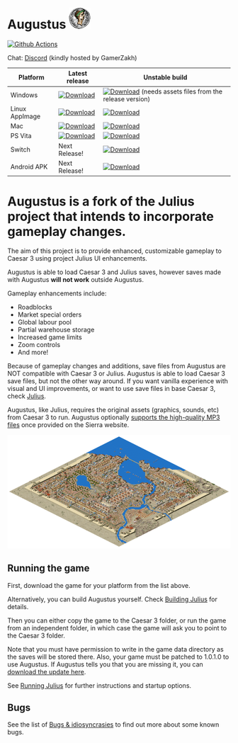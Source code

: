 # Augustus ![](res/julius_48.png)

[![Github Actions](https://github.com/Keriew/augustus/workflows/Build%20Augustus/badge.svg)](https://github.com/Keriew/Augustus/actions)

Chat: [Discord](http://www.discord.gg/GamerZakh) (kindly hosted by GamerZakh)

  
| Platform | Latest release | Unstable build |
|----------|----------------|----------------|
| Windows  | [![Download](https://augustus.josecadete.net/badge/release/windows.svg)](https://augustus.josecadete.net/download/latest/release/windows) | [![Download](https://augustus.josecadete.net/badge/development/windows.svg)](https://augustus.josecadete.net/download/latest/development/windows)  (needs assets files from the release version) | 
| Linux AppImage | [![Download](https://augustus.josecadete.net/badge/release/linux-appimage.svg)](https://augustus.josecadete.net/download/latest/release/linux-appimage) | [![Download](https://augustus.josecadete.net/badge/development/linux-appimage.svg)](https://augustus.josecadete.net/download/latest/development/linux-appimage)
| Mac | [![Download](https://augustus.josecadete.net/badge/release/mac.svg)](https://augustus.josecadete.net/download/latest/release/mac) | [![Download](https://augustus.josecadete.net/badge/development/mac.svg)](https://augustus.josecadete.net/download/latest/development/mac) |
| PS Vita | [![Download](https://augustus.josecadete.net/badge/release/vita.svg)](https://augustus.josecadete.net/download/latest/release/vita)| [![Download](https://augustus.josecadete.net/badge/development/vita.svg)](https://augustus.josecadete.net/download/latest/development/vita) |
| Switch | Next Release! | [![Download](https://augustus.josecadete.net/badge/development/switch.svg)](https://augustus.josecadete.net/download/latest/development/switch) |
| Android APK | Next Release! | [![Download](https://augustus.josecadete.net/badge/development/android.svg)](https://augustus.josecadete.net/download/latest/development/android) |


Augustus is a fork of the Julius project that intends to incorporate gameplay changes.
=======
The aim of this project is to provide enhanced, customizable gameplay to Caesar 3 using project Julius UI enhancements.

Augustus is able to load Caesar 3 and Julius saves, however saves made with Augustus **will not work** outside Augustus.

Gameplay enhancements include:
- Roadblocks
- Market special orders
- Global labour pool
- Partial warehouse storage
- Increased game limits
- Zoom controls
- And more!

Because of gameplay changes and additions, save files from Augustus are NOT compatible with Caesar 3 or Julius. Augustus is able to load Caesar 3 save files, but not the other way around. If you want vanilla experience with visual and UI improvements, or want to use save files in base Caesar 3, check [Julius](https://github.com/bvschaik/julius).

Augustus, like Julius, requires the original assets (graphics, sounds, etc) from Caesar 3 to run. Augustus optionally [supports the high-quality MP3 files](https://github.com/bvschaik/julius/wiki/MP3-Support) once provided on the Sierra website.

[![](doc/main-image.png)](https://ppb.chymera.eu/fefa2d.png)

## Running the game

First, download the game for your platform from the list above.

Alternatively, you can build Augustus yourself. Check [Building Julius](doc/BUILDING.md)
for details.

Then you can either copy the game to the Caesar 3 folder, or run the game from an independent
folder, in which case the game will ask you to point to the Caesar 3 folder.

Note that you must have permission to write in the game data directory as the saves will be
stored there. Also, your game must be patched to 1.0.1.0 to use Augustus. If Augustus tells you that
you are missing it, you can [download the update here](https://github.com/bvschaik/julius/wiki/Patches).

See [Running Julius](https://github.com/bvschaik/julius/wiki/Running-Julius) for further instructions and startup options.

## Bugs

See the list of [Bugs & idiosyncrasies](https://github.com/bvschaik/julius/wiki/Caesar-3-bugs) to find out more about some known bugs.
